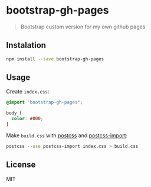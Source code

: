 # bootstrap-gh-pages

  > Bootstrap custom version for my own github pages

## Instalation

```sh
npm install --save bootstrap-gh-pages
```

## Usage

  Create `index.css`:

```css
@import "bootstrap-gh-pages";

body {
  color: #000;
}
```

  Make `build.css` with [postcss][postcss] and [postcss-import][postcss-import]:

```sh
postcss --use postcss-import index.css > build.css
```

## License

  MIT

[postcss]: https://github.com/postcss/postcss
[postcss-import]: https://github.com/postcss/postcss-import
